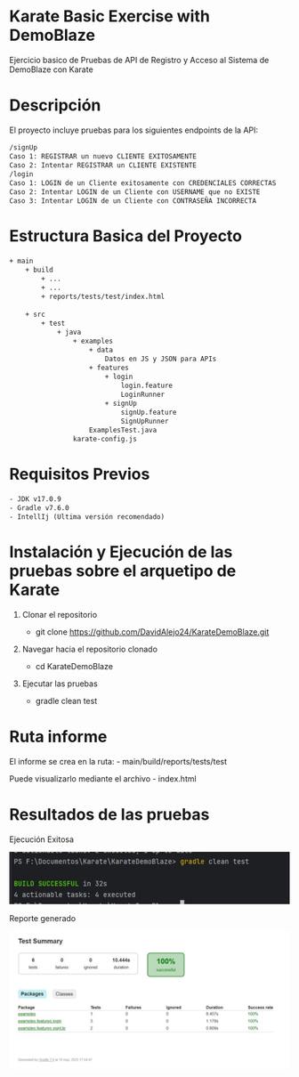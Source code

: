 # Karate Basic Exercise with DemoBlaze
Ejercicio basico de Pruebas de API de Registro y Acceso al Sistema de DemoBlaze con Karate

# Descripción

El proyecto incluye pruebas para los siguientes endpoints de la API:

	/signUp
	Caso 1: REGISTRAR un nuevo CLIENTE EXITOSAMENTE
	Caso 2: Intentar REGISTRAR un CLIENTE EXISTENTE
	/login
	Caso 1: LOGIN de un Cliente exitosamente con CREDENCIALES CORRECTAS
	Caso 2: Intentar LOGIN de un Cliente con USERNAME que no EXISTE
	Caso 3: Intentar LOGIN de un Cliente con CONTRASEÑA INCORRECTA

# Estructura Basica del Proyecto

	+ main
		+ build
			+ ...
			+ ...
			+ reports/tests/test/index.html
			
		+ src
			+ test
				+ java
					+ examples
						+ data
							Datos en JS y JSON para APIs
						+ features
							+ login
								login.feature
								LoginRunner 
							+ signUp
								signUp.feature
								SignUpRunner
						ExamplesTest.java
					karate-config.js
						

# Requisitos Previos

	- JDK v17.0.9
	- Gradle v7.6.0
	- IntellIj (Ultima versión recomendado)

# Instalación y Ejecución de las pruebas sobre el arquetipo de Karate

1) Clonar el repositorio

	- git clone https://github.com/DavidAlejo24/KarateDemoBlaze.git

2) Navegar hacia el repositorio clonado

	- cd KarateDemoBlaze

3) Ejecutar las pruebas

	- gradle clean test
	
	
# Ruta informe
El informe se crea en la ruta:
	- main/build/reports/tests/test

Puede visualizarlo mediante el archivo
	- index.html

# Resultados de las pruebas 

Ejecución Exitosa

![Ejecucion pruebas Karate Consola](./ejecucionConsolaKarate.jpg)

Reporte generado

![Informe Karate HTML](./ReporteKarate.jpg)

	

